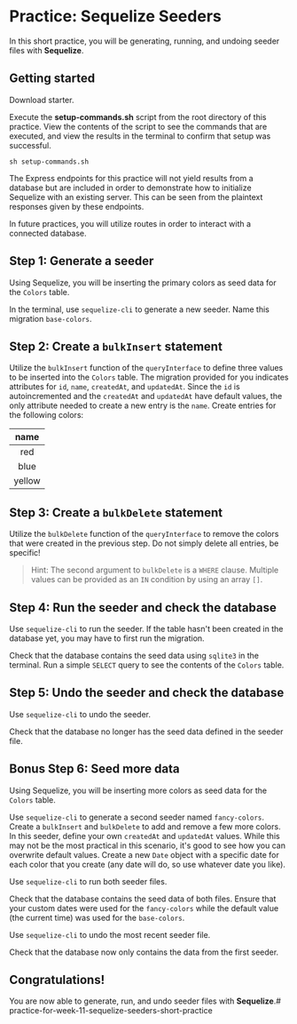 # Practice: Sequelize Seeders

In this short practice, you will be generating, running, and undoing seeder 
files with **Sequelize**.

## Getting started

Download starter. 

Execute the __setup-commands.sh__ script from the root directory of this
practice. View the contents of the script to see the commands that are executed,
and view the results in the terminal to confirm that setup was successful.

```shell
sh setup-commands.sh
```

The Express endpoints for this practice will not yield results from a database 
but are included in order to demonstrate how to initialize Sequelize with an 
existing server. This can be seen from the plaintext responses given by these 
endpoints.

In future practices, you will utilize routes in order to interact with a 
connected database.

## Step 1: Generate a seeder

Using Sequelize, you will be inserting the primary colors as seed data for
the `Colors` table.

In the terminal, use `sequelize-cli` to generate a new seeder. Name this 
migration `base-colors`.


## Step 2: Create a `bulkInsert` statement

Utilize the `bulkInsert` function of the `queryInterface` to define three values 
to be inserted into the `Colors` table. The migration provided for you indicates 
attributes for `id`, `name`, `createdAt`, and `updatedAt`. Since the `id` is 
autoincremented and the `createdAt` and `updatedAt` have default values, the 
only attribute needed to create a new entry is the `name`. Create entries for 
the following colors: 

|  name  |
| :----: |
|  red   |
|  blue  |
| yellow |


## Step 3: Create a `bulkDelete` statement

Utilize the `bulkDelete` function of the `queryInterface` to remove the colors 
that were created in the previous step. Do not simply delete all entries, be 
specific! 

> Hint: The second argument to `bulkDelete` is a `WHERE` clause. Multiple values 
> can be provided as an `IN` condition by using an array `[]`.


## Step 4: Run the seeder and check the database

Use `sequelize-cli` to run the seeder. If the table hasn't been created in the 
database yet, you may have to first run the migration.

Check that the database contains the seed data using `sqlite3` in the terminal. 
Run a simple `SELECT` query to see the contents of the `Colors` table.


## Step 5: Undo the seeder and check the database

Use `sequelize-cli` to undo the seeder.

Check that the database no longer has the seed data defined in the seeder file.


## Bonus Step 6: Seed more data

Using Sequelize, you will be inserting more colors as seed data for the `Colors` 
table.

Use `sequelize-cli` to generate a second seeder named `fancy-colors`. Create a 
`bulkInsert` and `bulkDelete` to add and remove a few more colors. In this 
seeder, define your own `createdAt` and `updatedAt` values. While this may not 
be the most practical in this scenario, it's good to see how you can overwrite 
default values. Create a new `Date` object with a specific date for each color 
that you create (any date will do, so use whatever date you like).

Use `sequelize-cli` to run both seeder files.

Check that the database contains the seed data of both files. Ensure that your 
custom dates were used for the `fancy-colors` while the default value (the 
current time) was used for the `base-colors`.

Use `sequelize-cli` to undo the most recent seeder file.

Check that the database now only contains the data from the first seeder.


## Congratulations!

You are now able to generate, run, and undo seeder files with **Sequelize**.# practice-for-week-11-sequelize-seeders-short-practice
